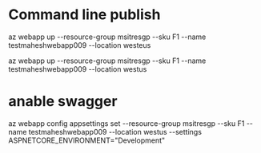 ﻿
# Command line publish

 az webapp up --resource-group msitresgp --sku F1 --name testmaheshwebapp009 --location westeus 

 az webapp up --resource-group msitresgp --sku F1 --name testmaheshwebapp009 --location westus


# anable swagger

az webapp config appsettings set --resource-group msitresgp --sku F1 --name testmaheshwebapp009 --location westus --settings ASPNETCORE_ENVIRONMENT="Development"